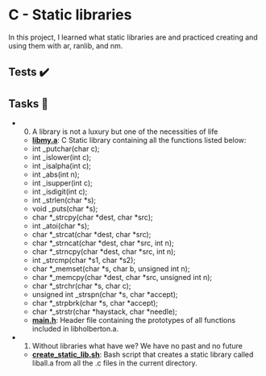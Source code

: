 # C - Static libraries
In this project, I learned what static libraries are and practiced creating and using them with ar, ranlib, and nm.

## Tests ✔️
## Tasks 📃
+ 0. A library is not a luxury but one of the necessities of life

    - __[libmy.a](https://github.com/kehalitsehay/alx-low_level_programming/tree/main/0x09-static_libraries/)__: C Static library containing all the functions listed below:

	* int _putchar(char c);
	+ int _islower(int c);
	- int _isalpha(int c);
	* int _abs(int n);
	+ int _isupper(int c);
	- int _isdigit(int c);
	* int _strlen(char *s);
	+ void _puts(char *s);
	- char *_strcpy(char *dest, char *src);
	* int _atoi(char *s);
	+ char *_strcat(char *dest, char *src);
	- char *_strncat(char *dest, char *src, int n);
	+ char *_strncpy(char *dest, char *src, int n);
	* int _strcmp(char *s1, char *s2);
	- char *_memset(char *s, char b, unsigned int n);
	* char *_memcpy(char *dest, char *src, unsigned int n);
	* char *_strchr(char *s, char c);
	- unsigned int _strspn(char *s, char *accept);
	- char *_strpbrk(char *s, char *accept);
	* char *_strstr(char *haystack, char *needle);
   - __[main.h](https://github.com/kehalitsehay/alx-low_level_programming/tree/main/0x09-static_libraries/)__: Header file containing the prototypes of all functions included in libholberton.a.

+ 1. Without libraries what have we? We have no past and no future

  - __[create_static_lib.sh](https://github.com/kehalitsehay/alx-low_level_programming/tree/main/0x09-static_libraries/)__: Bash script that creates a static library called liball.a from all the .c files in the current directory.
